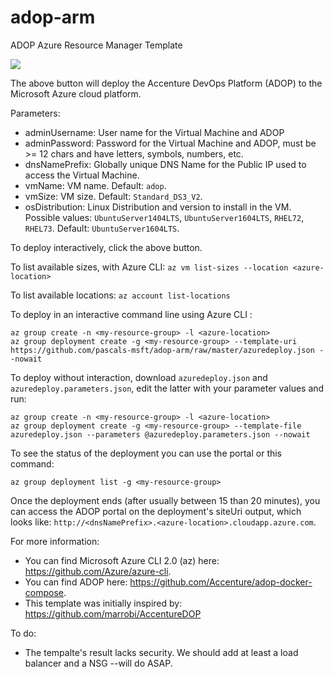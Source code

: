 # adop-arm
ADOP Azure Resource Manager Template

<a href="https://portal.azure.com/#create/Microsoft.Template/uri/https%3A%2F%2Fgithub.com%2Fpascals-msft%2Fadop-arm%2Fraw%2Fmaster%2Fazuredeploy.json" target="_blank"><img src="http://azuredeploy.net/deploybutton.png"/></a>

The above button will deploy the Accenture DevOps Platform (ADOP) to the Microsoft Azure cloud platform.

Parameters:

- adminUsername: User name for the Virtual Machine and ADOP
- adminPassword: Password for the Virtual Machine and ADOP, must be >= 12 chars and have letters, symbols, numbers, etc.
- dnsNamePrefix: Globally unique DNS Name for the Public IP used to access the Virtual Machine.
- vmName: VM name. Default: `adop`.
- vmSize: VM size. Default: `Standard_DS3_V2`.
- osDistribution: Linux Distribution and version to install in the VM. Possible values: `UbuntuServer1404LTS`, `UbuntuServer1604LTS`, `RHEL72`, `RHEL73`. Default: `UbuntuServer1604LTS`.

To deploy interactively, click the above button.

To list available sizes, with Azure CLI: `az vm list-sizes --location <azure-location>`

To list available locations: `az account list-locations`

To deploy in an interactive command line using Azure CLI :

```
az group create -n <my-resource-group> -l <azure-location>
az group deployment create -g <my-resource-group> --template-uri https://github.com/pascals-msft/adop-arm/raw/master/azuredeploy.json --nowait
```

To deploy without interaction, download `azuredeploy.json` and `azuredeploy.parameters.json`, edit the latter with your parameter values and run:

```
az group create -n <my-resource-group> -l <azure-location>
az group deployment create -g <my-resource-group> --template-file azuredeploy.json --parameters @azuredeploy.parameters.json --nowait
```

To see the status of the deployment you can use the portal or this command:
```
az group deployment list -g <my-resource-group>
```

Once the deployment ends (after usually between 15 than 20 minutes), you can access the ADOP portal on the deployment's siteUri output, which looks like: `http://<dnsNamePrefix>.<azure-location>.cloudapp.azure.com`.

For more information:

- You can find Microsoft Azure CLI 2.0 (az) here: https://github.com/Azure/azure-cli.
- You can find ADOP here: https://github.com/Accenture/adop-docker-compose.
- This template was initially inspired by: https://github.com/marrobi/AccentureDOP

To do:
- The tempalte's result lacks security. We should add at least a load balancer and a NSG --will do ASAP.

